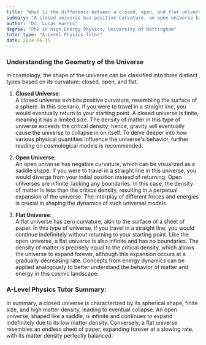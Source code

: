 ```yaml
---
title: "What is the difference between a closed, open, and flat universe?"
summary: "A closed universe has positive curvature, an open universe has negative curvature, and a flat universe has zero curvature."
author: "Dr. Lucas Harris"
degree: "PhD in High-Energy Physics, University of Nottingham"
tutor_type: "A-Level Physics Tutor"
date: 2024-06-15
---
```


### Understanding the Geometry of the Universe

In cosmology, the shape of the universe can be classified into three distinct types based on its curvature: closed, open, and flat.

1. **Closed Universe**:  
   A closed universe exhibits positive curvature, resembling the surface of a sphere. In this scenario, if you were to travel in a straight line, you would eventually return to your starting point. A closed universe is finite, meaning it has a limited size. The density of matter in this type of universe exceeds the critical density; hence, gravity will eventually cause the universe to collapse in on itself. To delve deeper into how various physical quantities influence the universe's behavior, further reading on cosmological models is recommended.

2. **Open Universe**:  
   An open universe has negative curvature, which can be visualized as a saddle shape. If you were to travel in a straight line in this universe, you would diverge from your initial position instead of returning. Open universes are infinite, lacking any boundaries. In this case, the density of matter is less than the critical density, resulting in a perpetual expansion of the universe. The interplay of different forces and energies is crucial in shaping the dynamics of such universal models.

3. **Flat Universe**:  
   A flat universe has zero curvature, akin to the surface of a sheet of paper. In this type of universe, if you travel in a straight line, you would continue indefinitely without returning to your starting point. Like the open universe, a flat universe is also infinite and has no boundaries. The density of matter is precisely equal to the critical density, which allows the universe to expand forever, although this expansion occurs at a gradually decreasing rate. Concepts from energy dynamics can be applied analogously to better understand the behavior of matter and energy in this cosmic landscape.

### A-Level Physics Tutor Summary:
In summary, a closed universe is characterized by its spherical shape, finite size, and high matter density, leading to eventual collapse. An open universe, shaped like a saddle, is infinite and continues to expand indefinitely due to its low matter density. Conversely, a flat universe resembles an endless sheet of paper, expanding forever at a slowing rate, with its matter density perfectly balanced.
    